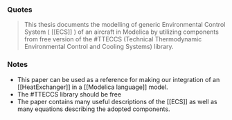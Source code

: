 ### Quotes
> This thesis documents the modelling of generic Environmental Control System ( [[ECS]] ) of an aircraft in Modelica by utilizing components from free version of the #TTECCS (Technical Thermodynamic Environmental Control and Cooling Systems) library.

### Notes
- This paper can be used as a reference for making our integration of an [[HeatExchanger]] in a [[Modelica language]] model.
- The #TTECCS library should be free
- The paper contains many useful descriptions of the [[ECS]] as well as many equations describing the adopted components. 
